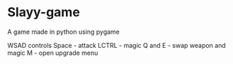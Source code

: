 # Slayy-game
A game made in python using pygame

WSAD controls
Space - attack
LCTRL - magic
Q and E - swap weapon and magic
M - open upgrade menu
